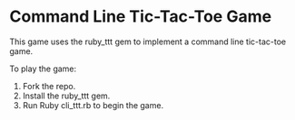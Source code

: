 Command Line Tic-Tac-Toe Game
========
This game uses the ruby_ttt gem to implement a command line tic-tac-toe game.

To play the game:
1. Fork the repo.
2. Install the ruby_ttt gem.
3. Run Ruby cli_ttt.rb to begin the game.